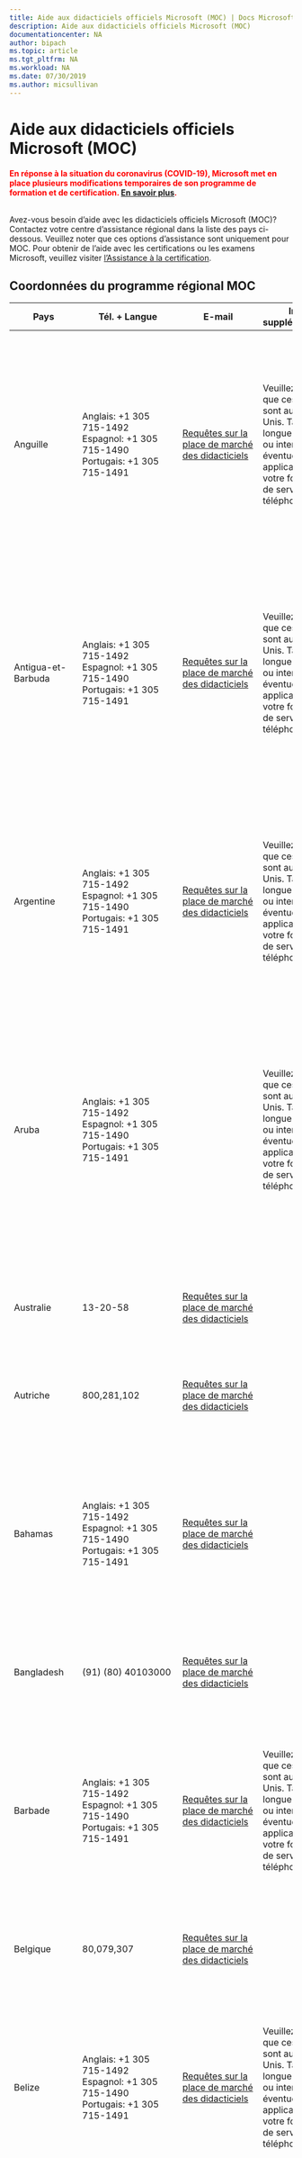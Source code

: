```yaml
---
title: Aide aux didacticiels officiels Microsoft (MOC) | Docs Microsoft
description: Aide aux didacticiels officiels Microsoft (MOC)
documentationcenter: NA
author: bipach
ms.topic: article
ms.tgt_pltfrm: NA
ms.workload: NA
ms.date: 07/30/2019
ms.author: micsullivan
---
```

# Aide aux didacticiels officiels Microsoft (MOC)

<div><font color='red'><strong>En réponse à la situation du coronavirus (COVID-19), Microsoft met en place plusieurs modifications temporaires de son programme de formation et de certification. <a href='/learn/certifications/posts/an-important-update-on-microsoft-training-and-certification'>En savoir plus</a>.</strong></font><br/><br/></div>

Avez-vous besoin d’aide avec les didacticiels officiels Microsoft (MOC)? Contactez votre centre d’assistance régional dans la liste des pays ci-dessous. Veuillez noter que ces options d’assistance sont uniquement pour MOC. Pour obtenir de l’aide avec les certifications ou les examens Microsoft, veuillez visiter [l’Assistance à la certification](/learn/certifications/help).

## Coordonnées du programme régional MOC

| Pays | Tél. + Langue | E-mail |Infos supplémentaires | Coordonnées |
| ------- | ---------------- | --------- | ------------- | ---------------- |
| Anguille | Anglais: +1 305 715-1492<br/>Espagnol: +1 305 715-1490<br/>Portugais: +1 305 715-1491 | [Requêtes sur la place de marché des didacticiels](https://support.microsoft.com/en-US/supportrequestform/a62bfdd8-695f-f1d0-3dbc-e42e79a78641?SL=en&amp;SC=AI) | Veuillez noter que ces numéros sont aux États-Unis. Tarifs longue distance ou international éventuellement applicables par votre fournisseur de services téléphoniques. | Anglais: 7h00 à 19h00 (du lundi au vendredi) Heure de Colombie<br/>Espagnol: 7h00 à 19h00 (du lundi au vendredi) Heure de Colombie<br/>Portugais: 9h00 à 18h00 (du lundi au vendredi) Heure du Brésil |
| Antigua-et-Barbuda | Anglais: +1 305 715-1492<br/>Espagnol: +1 305 715-1490<br/>Portugais: +1 305 715-1491 | [Requêtes sur la place de marché des didacticiels](https://support.microsoft.com/en-US/supportrequestform/a62bfdd8-695f-f1d0-3dbc-e42e79a78641?SL=en&amp;SC=AG) | Veuillez noter que ces numéros sont aux États-Unis. Tarifs longue distance ou international éventuellement applicables par votre fournisseur de services téléphoniques. | Anglais: 7h00 à 19h00 (du lundi au vendredi) Heure de Colombie<br/>Espagnol: 7h00 à 19h00 (du lundi au vendredi) Heure de Colombie<br/>Portugais: 9h00 à 18h00 (du lundi au vendredi) Heure du Brésil |
| Argentine | Anglais: +1 305 715-1492<br/>Espagnol: +1 305 715-1490<br/>Portugais: +1 305 715-1491 | [Requêtes sur la place de marché des didacticiels](https://support.microsoft.com/es-AR/supportrequestform/a62bfdd8-695f-f1d0-3dbc-e42e79a78641?SL=es&amp;SC=AR) | Veuillez noter que ces numéros sont aux États-Unis. Tarifs longue distance ou international éventuellement applicables par votre fournisseur de services téléphoniques. | Anglais: 7h00 à 19h00 (du lundi au vendredi) Heure de Colombie<br/>Espagnol: 7h00 à 19h00 (du lundi au vendredi) Heure de Colombie<br/>Portugais: 9h00 à 18h00 (du lundi au vendredi) Heure du Brésil |
| Aruba | Anglais: +1 305 715-1492<br/>Espagnol: +1 305 715-1490<br/>Portugais: +1 305 715-1491 |  | Veuillez noter que ces numéros sont aux États-Unis. Tarifs longue distance ou international éventuellement applicables par votre fournisseur de services téléphoniques. | Anglais: 7h00 à 19h00 (du lundi au vendredi) Heure de Colombie<br/>Espagnol: 7h00 à 19h00 (du lundi au vendredi) Heure de Colombie<br/>Portugais: 9h00 à 18h00 (du lundi au vendredi) Heure du Brésil |
| Australie | 13-20-58 | [Requêtes sur la place de marché des didacticiels](https://support.microsoft.com/en-au/supportrequestform/a62bfdd8-695f-f1d0-3dbc-e42e79a78641?SL=en&amp;SC=AU) |  | 8:30 - 17:30 (8.30 A.M. - 5.30 P.M.)—Australie, GMT+10<br/>9:00 - 17:30 (9:00 A.M. - 5.30 P.M.)—Nouvelle-Zélande, GMT+12 |
| Autriche | 800,281,102 | [Requêtes sur la place de marché des didacticiels](https://support.microsoft.com/de-AT/supportrequestform/a62bfdd8-695f-f1d0-3dbc-e42e79a78641?SL=de&amp;SC=AT) |  | du lundi au vendredi, 9am - 5pm (GMT) |
| Bahamas | Anglais: +1 305 715-1492<br/>Espagnol: +1 305 715-1490<br/>Portugais: +1 305 715-1491 | [Requêtes sur la place de marché des didacticiels](https://support.microsoft.com/en-US/supportrequestform/a62bfdd8-695f-f1d0-3dbc-e42e79a78641?SL=en&amp;SC=BS) |  | Anglais: 7h00 à 19h00 (du lundi au vendredi) Heure de Colombie<br/>Espagnol: 7h00 à 19h00 (du lundi au vendredi) Heure de Colombie<br/>Portugais: 9h00 à 18h00 (du lundi au vendredi) Heure du Brésil |
| Bangladesh | (91) (80) 40103000 | [Requêtes sur la place de marché des didacticiels](https://support.microsoft.com/en-in/supportrequestform/a62bfdd8-695f-f1d0-3dbc-e42e79a78641?SL=en&amp;SC=BD) |  | 9h00 à 18h00 (9:00 A.M. à 6:00 P.M.) |
| Barbade | Anglais: +1 305 715-1492<br/>Espagnol: +1 305 715-1490<br/>Portugais: +1 305 715-1491 | [Requêtes sur la place de marché des didacticiels](https://support.microsoft.com/en-US/supportrequestform/a62bfdd8-695f-f1d0-3dbc-e42e79a78641?SL=en&amp;SC=BB) | Veuillez noter que ces numéros sont aux États-Unis. Tarifs longue distance ou international éventuellement applicables par votre fournisseur de services téléphoniques. | Anglais: 7h00 à 19h00 (du lundi au vendredi) Heure de Colombie<br/>Espagnol: 7h00 à 19h00 (du lundi au vendredi) Heure de Colombie<br/>Portugais: 9h00 à 18h00 (du lundi au vendredi) Heure du Brésil |
| Belgique | 80,079,307 | [Requêtes sur la place de marché des didacticiels](https://support.microsoft.com/en-GB/supportrequestform/a62bfdd8-695f-f1d0-3dbc-e42e79a78641?SL=en&amp;SC=BE) |  | du lundi au vendredi, 9am - 5pm (GMT) |
| Belize | Anglais: +1 305 715-1492<br/>Espagnol: +1 305 715-1490<br/>Portugais: +1 305 715-1491 | [Requêtes sur la place de marché des didacticiels](https://support.microsoft.com/en-US/supportrequestform/a62bfdd8-695f-f1d0-3dbc-e42e79a78641?SL=en&amp;SC=BZ) | Veuillez noter que ces numéros sont aux États-Unis. Tarifs longue distance ou international éventuellement applicables par votre fournisseur de services téléphoniques. | Anglais: 7h00 à 19h00 (du lundi au vendredi) Heure de Colombie<br/>Espagnol: 7h00 à 19h00 (du lundi au vendredi) Heure de Colombie<br/>Portugais: 9h00 à 18h00 (du lundi au vendredi) Heure du Brésil |
| Bermudes | Anglais: +1 305 715-1492<br/>Espagnol: +1 305 715-1490<br/>Portugais: +1 305 715-1491 | [Requêtes sur la place de marché des didacticiels](https://support.microsoft.com/en-US/supportrequestform/a62bfdd8-695f-f1d0-3dbc-e42e79a78641?SL=en&amp;SC=BM) | Veuillez noter que ces numéros sont aux États-Unis. Tarifs longue distance ou international éventuellement applicables par votre fournisseur de services téléphoniques. | Anglais: 7h00 à 19h00 (du lundi au vendredi) Heure de Colombie<br/>Espagnol: 7h00 à 19h00 (du lundi au vendredi) Heure de Colombie<br/>Portugais: 9h00 à 18h00 (du lundi au vendredi) Heure du Brésil |
| Bolivie | Anglais: +1 305 715-1492<br/>Espagnol: +1 305 715-1490<br/>Portugais: +1 305 715-1491 | [Requêtes sur la place de marché des didacticiels](https://support.microsoft.com/es-BO/supportrequestform/a62bfdd8-695f-f1d0-3dbc-e42e79a78641?SL=es&amp;SC=BO) | Veuillez noter que ces numéros sont aux États-Unis. Tarifs longue distance ou international éventuellement applicables par votre fournisseur de services téléphoniques. | Anglais: 7h00 à 19h00 (du lundi au vendredi) Heure de Colombie<br/>Espagnol: 7h00 à 19h00 (du lundi au vendredi) Heure de Colombie<br/>Portugais: 9h00 à 18h00 (du lundi au vendredi) Heure du Brésil |
| Bonaire | Anglais: +1 305 715-1492<br/>Espagnol: +1 305 715-1490<br/>Portugais: +1 305 715-1491 | [Requêtes sur la place de marché des didacticiels](mailto:latamcourseware@arvato.com) | Veuillez noter que ces numéros sont aux États-Unis. Tarifs longue distance ou international éventuellement applicables par votre fournisseur de services téléphoniques. | Anglais: 7h00 à 19h00 (du lundi au vendredi) Heure de Colombie<br/>Espagnol: 7h00 à 19h00 (du lundi au vendredi) Heure de Colombie<br/>Portugais: 9h00 à 18h00 (du lundi au vendredi) Heure du Brésil |
| Brésil | Anglais: +1 305 715-1492<br/>Espagnol: +1 305 715-1490<br/>Portugais: +1 305 715-1491 | [Requêtes sur la place de marché des didacticiels](https://support.microsoft.com/pt-BR/supportrequestform/a62bfdd8-695f-f1d0-3dbc-e42e79a78641?SL=es&amp;SC=BR) | Veuillez noter que ces numéros sont aux États-Unis. Tarifs longue distance ou international éventuellement applicables par votre fournisseur de services téléphoniques. | Anglais: 7h00 à 19h00 (du lundi au vendredi) Heure de Colombie<br/>Espagnol: 7h00 à 19h00 (du lundi au vendredi) Heure de Colombie<br/>Portugais: 9h00 à 18h00 (du lundi au vendredi) Heure du Brésil |
| Brunéi | (65) (6622) 1237 | [Requêtes sur la place de marché des didacticiels](https://support.microsoft.com/en-my/supportrequestform/a62bfdd8-695f-f1d0-3dbc-e42e79a78641?SL=en&amp;SC=BN) |  | du lundi - vendredi<br/>9 h 00 à 18 h 00  (9:00 A.M. à 6:00 P.M.)<br/>Heure de Singapour |
| Cambodge | (65) 6622 1237 | [Requêtes sur la place de marché des didacticiels](https://support.microsoft.com/en-my/supportrequestform/a62bfdd8-695f-f1d0-3dbc-e42e79a78641?SL=en&amp;SC=KH) |  | du lundi au vendredi<br/>9 h 00 à 18 h 00  (9:00 A.M. à 6:00 P.M.)<br/>Heure de Singapour |
| Canada | Anglais +1 855 507-6283 | [Requêtes sur la place de marché des didacticiels](https://support.microsoft.com/en-CA/supportrequestform/a62bfdd8-695f-f1d0-3dbc-e42e79a78641?SL=en&amp;SC=CA) |  | 4 h 30 à 17 h 00 (du lundi au vendredi) Heure Standard du Pacifique |
| Îles Caïmans | Anglais: +1 305 715-1492<br/>Espagnol: +1 305 715-1490<br/>Portugais: +1 305 715-1491 | [Requêtes sur la place de marché des didacticiels](https://support.microsoft.com/en-US/supportrequestform/a62bfdd8-695f-f1d0-3dbc-e42e79a78641?SL=en&amp;SC=KY) | Veuillez noter que ces numéros sont aux États-Unis. Tarifs longue distance ou international éventuellement applicables par votre fournisseur de services téléphoniques. | Anglais: 7h00 à 19h00 (du lundi au vendredi) Heure de Colombie<br/>Espagnol: 7h00 à 19h00 (du lundi au vendredi) Heure de Colombie<br/>Portugais: 9h00 à 18h00 (du lundi au vendredi) Heure du Brésil |
| Chili| Anglais: +1 305 715-1492<br/>Espagnol: +1 305 715-1490<br/>Portugais: +1 305 715-1491 | [Requêtes sur la place de marché des didacticiels](https://support.microsoft.com/es-CL/supportrequestform/a62bfdd8-695f-f1d0-3dbc-e42e79a78641?SL=es&amp;SC=CL) | Veuillez noter que ces numéros sont aux États-Unis. Tarifs longue distance ou international éventuellement applicables par votre fournisseur de services téléphoniques. | Anglais: 7h00 à 19h00 (du lundi au vendredi) Heure de Colombie<br/>Espagnol: 7h00 à 19h00 (du lundi au vendredi) Heure de Colombie<br/>Portugais: 9h00 à 18h00 (du lundi au vendredi) Heure du Brésil |
| Chine | (86-21) 800 819 0550 | [Requêtes sur la place de marché des didacticiels](https://support.microsoft.com/zh-cn/supportrequestform/a62bfdd8-695f-f1d0-3dbc-e42e79a78641) |  | 9 h 00 à 18 h 00 (9:00 A.M. à 6:00 P.M.) |
| Colombie | Anglais: +1 305 715-1492<br/>Espagnol: +1 305 715-1490<br/>Portugais: +1 305 715-1491 | [Requêtes sur la place de marché des didacticiels](https://support.microsoft.com/es-CO/supportrequestform/a62bfdd8-695f-f1d0-3dbc-e42e79a78641?SL=es&amp;SC=CO) | Veuillez noter que ces numéros sont aux États-Unis. Tarifs longue distance ou international éventuellement applicables par votre fournisseur de services téléphoniques. | Anglais: 7h00 à 19h00 (du lundi au vendredi) Heure de Colombie<br/>Espagnol: 7h00 à 19h00 (du lundi au vendredi) Heure de Colombie<br/>Portugais: 9h00 à 18h00 (du lundi au vendredi) Heure du Brésil |
| Costa Rica | Anglais: +1 305 715-1492<br/>Espagnol: +1 305 715-1490<br/>Portugais: +1 305 715-1491 | [Requêtes sur la place de marché des didacticiels](https://support.microsoft.com/es-CR/supportrequestform/a62bfdd8-695f-f1d0-3dbc-e42e79a78641?SL=es&amp;SC=CR) | Veuillez noter que ces numéros sont aux États-Unis. Tarifs longue distance ou international éventuellement applicables par votre fournisseur de services téléphoniques. | Anglais: 7h00 à 19h00 (du lundi au vendredi) Heure de Colombie<br/>Espagnol: 7h00 à 19h00 (du lundi au vendredi) Heure de Colombie<br/>Portugais: 9h00 à 18h00 (du lundi au vendredi) Heure du Brésil |
| Curaçao | Anglais: +1 305 715-1492<br/>Espagnol: +1 305 715-1490<br/>Portugais: +1 305 715-1491 | [Requêtes sur la place de marché des didacticiels](mailto:latamcourseware@arvato.com) | Veuillez noter que ces numéros sont aux États-Unis. Tarifs longue distance ou international éventuellement applicables par votre fournisseur de services téléphoniques. | Anglais: 7h00 à 19h00 (du lundi au vendredi) Heure de Colombie<br/>Espagnol: 7h00 à 19h00 (du lundi au vendredi) Heure de Colombie<br/>Portugais: 9h00 à 18h00 (du lundi au vendredi) Heure du Brésil |
| Danemark | 80,883,755 | [Requêtes sur la place de marché des didacticiels](https://support.microsoft.com/en-gb/supportrequestform/a62bfdd8-695f-f1d0-3dbc-e42e79a78641?SL=en&amp;SC=DK) |  | du lundi au vendredi, 9h00 à 17h00 (GMT) |
| Dominique | Anglais: +1 305 715-1492<br/>Espagnol: +1 305 715-1490<br/>Portugais: +1 305 715-1491 | [Requêtes sur la place de marché des didacticiels](https://support.microsoft.com/en-US/supportrequestform/a62bfdd8-695f-f1d0-3dbc-e42e79a78641?SL=en&amp;SC=DM) | Veuillez noter que ces numéros sont aux États-Unis. Tarifs longue distance ou international éventuellement applicables par votre fournisseur de services téléphoniques. | Anglais: 7h00 à 19h00 (du lundi au vendredi) Heure de Colombie<br/>Espagnol: 7h00 à 19h00 (du lundi au vendredi) Heure de Colombie<br/>Portugais: 9h00 à 18h00 (du lundi au vendredi) Heure du Brésil |
| République dominicaine | Anglais: +1 305 715-1492<br/>Espagnol: +1 305 715-1490<br/>Portugais: +1 305 715-1491 | [Requêtes sur la place de marché des didacticiels](https://support.microsoft.com/es-DO/supportrequestform/a62bfdd8-695f-f1d0-3dbc-e42e79a78641?SL=es&amp;SC=DO) | Veuillez noter que ces numéros sont aux États-Unis. Tarifs longue distance ou international éventuellement applicables par votre fournisseur de services téléphoniques. | Anglais: 7h00 à 19h00 (du lundi au vendredi) Heure de Colombie<br/>Espagnol: 7h00 à 19h00 (du lundi au vendredi) Heure de Colombie<br/>Portugais: 9h00 à 18h00 (du lundi au vendredi) Heure du Brésil |
| Équateur | Anglais: +1 305 715-1492<br/>Espagnol: +1 305 715-1490<br/>Portugais: +1 305 715-1491 | [Requêtes sur la place de marché des didacticiels](https://support.microsoft.com/es-EC/supportrequestform/a62bfdd8-695f-f1d0-3dbc-e42e79a78641?SL=es&amp;SC=EC) | Veuillez noter que ces numéros sont aux États-Unis. Tarifs longue distance ou international éventuellement applicables par votre fournisseur de services téléphoniques. | Anglais: 7h00 à 19h00 (du lundi au vendredi) Heure de Colombie<br/>Espagnol: 7h00 à 19h00 (du lundi au vendredi) Heure de Colombie<br/>Portugais: 9h00 à 18h00 (du lundi au vendredi) Heure du Brésil |
| Salvador | Anglais: +1 305 715-1492<br/>Espagnol: +1 305 715-1490<br/>Portugais: +1 305 715-1491 | [Requêtes sur la place de marché des didacticiels](https://support.microsoft.com/es-SV/supportrequestform/a62bfdd8-695f-f1d0-3dbc-e42e79a78641?SL=es&amp;SC=SV) | Veuillez noter que ces numéros sont aux États-Unis. Tarifs longue distance ou international éventuellement applicables par votre fournisseur de services téléphoniques. | Anglais: 7h00 à 19h00 (du lundi au vendredi) Heure de Colombie<br/>Espagnol: 7h00 à 19h00 (du lundi au vendredi) Heure de Colombie<br/>Portugais: 9h00 à 18h00 (du lundi au vendredi) Heure du Brésil |
| Fidji | (61) (2) 9870 2200 | [Requêtes sur la place de marché des didacticiels](https://support.microsoft.com/en-au/supportrequestform/a62bfdd8-695f-f1d0-3dbc-e42e79a78641?SL=en&amp;SC=FJ) |  | 8:30 - 17:30 (8.30 A.M. - 5.30 P.M.)—Australie, GMT+10<br/>9:00 - 17:30 (9:00 A.M. - 5.30 P.M.)—Nouvelle-Zélande, GMT+12 |
| Finlande | 0800 95139 ou 0800 114926 | [Requêtes sur la place de marché des didacticiels](https://support.microsoft.com/en-GB/supportrequestform/a62bfdd8-695f-f1d0-3dbc-e42e79a78641?SL=en&amp;SC=FI) |  | du lundi au vendredi, 9am - 5pm (GMT) |
| France | 800,906,060 | [Requêtes sur la place de marché des didacticiels](https://support.microsoft.com/fr-FR/supportrequestform/a62bfdd8-695f-f1d0-3dbc-e42e79a78641?SL=fr&amp;SC=FR) |  | du lundi au vendredi, 9am - 5pm (GMT) |
| Guyane française | Anglais : +1 305 715-1492<br/>Espagnol: +1 305 715-1490<br/>Portugais: +1 305 715-1491 | [Requêtes sur la place de marché des didacticiels](https://support.microsoft.com/en-US/supportrequestform/a62bfdd8-695f-f1d0-3dbc-e42e79a78641?SL=en&amp;SC=GF) | Veuillez noter que ces numéros sont aux États-Unis. Tarifs longue distance ou international éventuellement applicables par votre fournisseur de services téléphoniques. | Anglais: 7h00 à 19h00 (du lundi au vendredi) Heure de Colombie<br/>Espagnol: 7h00 à 19h00 (du lundi au vendredi) Heure de Colombie<br/>Portugais: 9h00 à 18h00 (du lundi au vendredi) Heure du Brésil |
| Allemagne | 0800-7563210  | [Requêtes sur la place de marché des didacticiels](https://support.microsoft.com/de-DE/supportrequestform/a62bfdd8-695f-f1d0-3dbc-e42e79a78641?SL=de&amp;SC=DE) |  | du lundi au vendredi, 9am - 5pm (GMT) |
| Grenade | Anglais: +1 305 715-1492<br/>Espagnol: +1 305 715-1490<br/>Portugais: +1 305 715-1491 | [Requêtes sur la place de marché des didacticiels](https://support.microsoft.com/en-US/supportrequestform/a62bfdd8-695f-f1d0-3dbc-e42e79a78641?SL=en&amp;SC=GD) | Veuillez noter que ces numéros sont aux États-Unis. Tarifs longue distance ou international éventuellement applicables par votre fournisseur de services téléphoniques. | Anglais: 7h00 à 19h00 (du lundi au vendredi) Heure de Colombie<br/>Espagnol : 7h00 à 19h00 (du lundi au vendredi) Heure de Colombie<br/>Portugais: 9h00 à 18h00 (du lundi au vendredi) Heure du Brésil |
| Guadeloupe | Anglais: +1 305 715-1492<br/>Espagnol: +1 305 715-1490<br/>Portugais: +1 305 715-1491 | [Requêtes sur la place de marché des didacticiels](https://support.microsoft.com/en-US/supportrequestform/a62bfdd8-695f-f1d0-3dbc-e42e79a78641?SL=en&amp;SC=GP) | Veuillez noter que ces numéros sont aux États-Unis. Tarifs longue distance ou international éventuellement applicables par votre fournisseur de services téléphoniques. | Anglais: 7h00 à 19h00 (du lundi au vendredi) Heure de Colombie<br/>Espagnol : 7h00 à 19h00 (du lundi au vendredi) Heure de Colombie<br/>Portugais : 9h00 à 18h00 (du lundi au vendredi) Heure du Brésil |
| Guam | (61) (2) 9870 2200 | [Requêtes sur la place de marché des didacticiels](https://support.microsoft.com/en-au/supportrequestform/a62bfdd8-695f-f1d0-3dbc-e42e79a78641?SL=en&amp;SC=GU) |  | 8h30 à 17h30 (8.30 A.M. - 5.30 P.M.)—Australie, GMT+10<br/>9h00 à 17h30 (9:00 A.M. - 5.30 P.M.)—Nouvelle-Zélande, GMT+12 |
| Guatemala | Anglais: +1 305 715-1492<br/>Espagnol: +1 305 715-1490<br/>Portugais: +1 305 715-1491 | [Requêtes sur la place de marché des didacticiels](https://support.microsoft.com/es-GT/supportrequestform/a62bfdd8-695f-f1d0-3dbc-e42e79a78641?SL=es&amp;SC=GT) | Veuillez noter que ces numéros sont aux États-Unis. Tarifs longue distance ou international éventuellement applicables par votre fournisseur de services téléphoniques. | Anglais: 7h00 à 19h00 (du lundi au vendredi) Heure de Colombie<br/>Espagnol: 7h00 à 19h00 (du lundi au vendredi) Heure de Colombie<br/>Portugais: 9h00 à 18h00 (du lundi au vendredi) Heure du Brésil |
| Haïti | Anglais: +1 305 715-1492<br/>Espagnol: +1 305 715-1490<br/>Portugais: +1 305 715-1491 | [Requêtes sur la place de marché des didacticiels](https://support.microsoft.com/en-US/supportrequestform/a62bfdd8-695f-f1d0-3dbc-e42e79a78641?SL=en&amp;SC=HT) | Veuillez noter que ces numéros sont aux États-Unis. Tarifs longue distance ou international éventuellement applicables par votre fournisseur de services téléphoniques. | Anglais: 7h00 à 19h00 (du lundi au vendredi) Heure de Colombie<br/>Espagnol: 7h00 à 19h00 (du lundi au vendredi) Heure de Colombie<br/>Portugais: 9h00 à 18h00 (du lundi au vendredi) Heure du Brésil |
| Honduras | Anglais: +1 305 715-1492<br/>Espagnol: +1 305 715-1490<br/>Portugais: +1 305 715-1491 | [Requêtes sur la place de marché des didacticiels](https://support.microsoft.com/es-HN/supportrequestform/a62bfdd8-695f-f1d0-3dbc-e42e79a78641?SL=es&amp;SC=HN) | Veuillez noter que ces numéros sont aux États-Unis. Tarifs longue distance ou international éventuellement applicables par votre fournisseur de services téléphoniques. | Anglais: 7h00 à 19h00 (du lundi au vendredi) Heure de Colombie<br/>Espagnol: 7h00 à 19h00 (du lundi au vendredi) Heure de Colombie<br/>Portugais: 9h00 à 18h00 (du lundi au vendredi) Heure du Brésil |
| Hong Kong | | 85,230,027,866 | [Requêtes sur la place de marché des didacticiels](https://support.microsoft.com/zh-hk/supportrequestform/a62bfdd8-695f-f1d0-3dbc-e42e79a78641) |  | 9h00 à 18h00 (9:00 A.M. - 6:00 P.M.) |
| Inde | (1) (800) 11 1100 | [Requêtes sur la place de marché des didacticiels](https://support.microsoft.com/en-in/supportrequestform/a62bfdd8-695f-f1d0-3dbc-e42e79a78641?SL=en&amp;SC=IN) |  | du lundi au vendredi<br/>9h00 à 18h00 (9:00 A.M.  à 6:00 P.M.) |
| Indonésie | 001-803-440421 | [Requêtes sur la place de marché des didacticiels](https://support.microsoft.com/en-my/supportrequestform/a62bfdd8-695f-f1d0-3dbc-e42e79a78641?SL=en&amp;SC=ID) |  | du lundi au vendredi<br/>9 h 00 à 18 h 00 (9:00 A.M. à 6:00 P.M.)<br/>Heure de Singapour |
| Irlande | 1,800,554,920 | [Requêtes sur la place de marché des didacticiels](https://support.microsoft.com/en-IE/supportrequestform/a62bfdd8-695f-f1d0-3dbc-e42e79a78641?SL=en&amp;SC=IE) |  | du lundi au vendredi, 9 h 00 à 17 h 00 (GMT) |
| Israël | 180 9450464 ou 180 9238101 | [Requêtes sur la place de marché des didacticiels](https://support.microsoft.com/en-GB/supportrequestform/a62bfdd8-695f-f1d0-3dbc-e42e79a78641?SL=en&amp;SC=IL) |  | du lundi au vendredi, 9 h 00 à 17 h 00 (GMT) |
| Italie | 800,782,669 | [Requêtes sur la place de marché des didacticiels](https://support.microsoft.com/it-IT/supportrequestform/a62bfdd8-695f-f1d0-3dbc-e42e79a78641?SL=it&amp;SC=IT) |  | du lundi au vendredi, 9 h 00 à 17 h 00 (GMT) |
| Jamaïque | Anglais: +1 305 715-1492<br/>Espagnol: +1 305 715-1490<br/>Portugais: +1 305 715-1491 | [Requêtes sur la place de marché des didacticiels](https://support.microsoft.com/en-US/supportrequestform/a62bfdd8-695f-f1d0-3dbc-e42e79a78641?SL=en&amp;SC=JM) | Veuillez noter que ces numéros sont aux États-Unis. Tarifs longue distance ou international éventuellement applicables par votre fournisseur de services téléphoniques. | Anglais: 7h00 à 19h00 (du lundi au vendredi) Heure de Colombie<br/>Espagnol: 7h00 à 19h00 (du lundi au vendredi) Heure de Colombie<br/>Portugais: 9h00 à 18h00 (du lundi au vendredi) Heure du Brésil |
| Japon | 0120-77-2057 | [Requêtes sur la place de marché des didacticiels](https://partnersupport.microsoft.com/ja-jp/newthread?forum=MPNPartnerMem&amp;threadType=Questions&amp;cancelUrl=https%3A%2F%2Fpartnersupport.microsoft.com%2Fja-jp%2Fmpnpartnermem) |  | 9h00 à 17h30 (9:00 A.M. à 5:30 P.M.) du lundi au vendredi |
| Corée | 00798-852-1-2491 | [Requêtes sur la place de marché des didacticiels](https://support.microsoft.com/ko-kr/supportrequestform/a62bfdd8-695f-f1d0-3dbc-e42e79a78641?SL=ko&amp;SC=KR) |  | 9h00 à 17h30 (9:00 A.M. à 5:30 P.M.) du lundi au vendredi |
| Macao | | 85,230,027,866 | [Requêtes sur la place de marché des didacticiels](https://support.microsoft.com/en-my/supportrequestform/a62bfdd8-695f-f1d0-3dbc-e42e79a78641?SL=en&amp;SC=MO) |  | 9h00 à 17:30 (9:00 A.M. à 05:30 P.M.) du lundi au vendredi |
| Malaisie | 1-800-885648 | [Requêtes sur la place de marché des didacticiels](https://support.microsoft.com/en-my/supportrequestform/a62bfdd8-695f-f1d0-3dbc-e42e79a78641?SL=en&amp;SC=MY) |  | 9h00 à 17h30 (9:00 A.M. à 5:30 P.M.) du lundi au vendredi<br/>Heure de Singapour |
| Maldives | (91)(80)40103000 | [Requêtes sur la place de marché des didacticiels](https://support.microsoft.com/en-in/supportrequestform/a62bfdd8-695f-f1d0-3dbc-e42e79a78641?SL=en&amp;SC=MV) |  | 9h00 à 17h30 (9:00 A.M. à 5:30 P.M.) du lundi au vendredi |
| Martinique | Anglais : +1 305 715-1492<br/>Espagnol: +1 305 715-1490<br/>Portugais: +1 305 715-1491 | [Requêtes sur la place de marché des didacticiels](https://support.microsoft.com/en-US/supportrequestform/a62bfdd8-695f-f1d0-3dbc-e42e79a78641?SL=en&amp;SC=MQ) | Veuillez noter que ces numéros sont aux États-Unis. Tarifs longue distance ou international éventuellement applicables par votre fournisseur de services téléphoniques. | Anglais: 7h00 à 19h00 (du lundi au vendredi) Heure de Colombie<br/>Espagnol: 7h00 à 19h00 (du lundi au vendredi) Heure de Colombie<br/>Portugais: 9h00 à 18h00 (du lundi au vendredi) Heure du Brésil |
| Mexique | Anglais: +1 305 715-1492<br/>Espagnol: +1 305 715-1490<br/>Portugais: +1 305 715-1491 | [Requêtes sur la place de marché des didacticiels](https://support.microsoft.com/es-MX/supportrequestform/a62bfdd8-695f-f1d0-3dbc-e42e79a78641?SL=es&amp;SC=MX) | Veuillez noter que ces numéros sont aux États-Unis. Tarifs longue distance ou international éventuellement applicables par votre fournisseur de services téléphoniques. | Anglais: 7h00 à 19h00 (du lundi au vendredi) Heure de Colombie<br/>Espagnol: 7h00 à 19h00 (du lundi au vendredi) Heure de Colombie<br/>Portugais: 9h00 à 18h00 (du lundi au vendredi) Heure du Brésil |
| Montserrat | Anglais: +1 305 715-1492<br/>Espagnol: +1 305 715-1490<br/>Portugais: +1 305 715-1491 | [Requêtes sur la place de marché des didacticiels](https://support.microsoft.com/en-US/supportrequestform/a62bfdd8-695f-f1d0-3dbc-e42e79a78641?SL=en&amp;SC=MS) | Veuillez noter que ces numéros sont aux États-Unis. Tarifs longue distance ou international éventuellement applicables par votre fournisseur de services téléphoniques. | Anglais: 7h00 à 19h00 (du lundi au vendredi) Heure de Colombie<br/>Espagnol : 7h00 à 19h00 (du lundi au vendredi) Heure de Colombie<br/>Portugais: 9h00 à 18h00 (du lundi au vendredi) Heure du Brésil |
| Maroc | 30 1 6151200 | [Requêtes sur la place de marché des didacticiels](https://support.microsoft.com/fr-MA/supportrequestform/a62bfdd8-695f-f1d0-3dbc-e42e79a78641?SL=fr&amp;SC=MA) |  | du lundi au vendredi, 9am - 5pm (GMT) |
| Myanmar | (91) (80) 40103000 | [Requêtes sur la place de marché des didacticiels](https://support.microsoft.com/en-my/supportrequestform/a62bfdd8-695f-f1d0-3dbc-e42e79a78641?SL=en&amp;SC=MM) |  | 9h00 à 18h00 (9:00 A.M. à 06:00 P.M.) du lundi au vendredi |
| Népal | (91) (80) 40103000 | [Requêtes sur la place de marché des didacticiels](https://support.microsoft.com/en-in/supportrequestform/a62bfdd8-695f-f1d0-3dbc-e42e79a78641?SL=en&amp;SC=NP) |  | 9h00 à 18h00 (9:00 A.M. à 06:00 P.M.) du lundi au vendredi |
| Pays-Bas | 0800-0228091  | [Requêtes sur la place de marché des didacticiels](https://support.microsoft.com/en-GB/supportrequestform/a62bfdd8-695f-f1d0-3dbc-e42e79a78641?SL=en&amp;SC=NL) |  | du lundi au vendredi, 9am - 5pm (GMT) |
| Antilles néerlandaises | Anglais: +1 305 715-1492<br/>Espagnol: +1 305 715-1490<br/>Portugais: +1 305 715-1491 | [Requêtes sur la place de marché des didacticiels](mailto:latamcourseware@arvato.com) | Veuillez noter que ces numéros sont aux États-Unis. Tarifs longue distance ou international éventuellement applicables par votre fournisseur de services téléphoniques. | Anglais: 7h00 à 19h00 (du lundi au vendredi) Heure de Colombie<br/>Espagnol: 7h00 à 19h00 (du lundi au vendredi) Heure de Colombie<br/>Portugais: 9h00 à 18h00 (du lundi au vendredi) Heure du Brésil |
| Nouvelle-Calédonie | (61) (2) 9870 2200 | [Requêtes sur la place de marché des didacticiels](https://support.microsoft.com/en-au/supportrequestform/a62bfdd8-695f-f1d0-3dbc-e42e79a78641?SL=en&amp;SC=NC) |  | 8h30 à 17h30 (8.30 A.M. - 5.30 P.M.)—Australie, GMT+10<br/>9h00 à 17h30 (9:00 A.M. - 5.30 P.M.)—Nouvelle-Zélande, GMT+12 |
| Nouvelle-Zélande | 0800-800-004 | [Requêtes sur la place de marché des didacticiels](https://support.microsoft.com/en-nz/supportrequestform/a62bfdd8-695f-f1d0-3dbc-e42e79a78641?SL=en&amp;SC=NZ) |  | 8h30 à 17h30 (8.30 A.M. à 5.30 P.M.)—Australie, GMT+10<br/>9h00 à 17h30 (9:00 A.M. à 5.30 P.M.)—Nouvelle-Zélande, GMT+12 |
| Nicaragua | Anglais: +1 305 715-1492<br/>Espagnol: +1 305 715-1490<br/>Portugais: +1 305 715-1491 | [Requêtes sur la place de marché des didacticiels](https://support.microsoft.com/es-NI/supportrequestform/a62bfdd8-695f-f1d0-3dbc-e42e79a78641?SL=es&amp;SC=NI) | Veuillez noter que ces numéros sont aux États-Unis. Tarifs longue distance ou international éventuellement applicables par votre fournisseur de services téléphoniques. | Anglais: 7h00 à 19h00 (du lundi au vendredi) Heure de Colombie<br/>Espagnol: 7h00 à 19h00 (du lundi au vendredi) Heure de Colombie<br/>Portugais: 9h00 à 18h00 (du lundi au vendredi) Heure du Brésil |
| Norvège | 80,018,071 | [Requêtes sur la place de marché des didacticiels](https://support.microsoft.com/en-GB/supportrequestform/a62bfdd8-695f-f1d0-3dbc-e42e79a78641?SL=en&amp;SC=NO) |  | du lundi au vendredi, 9h00 à 17h00  (GMT) |
| Panama | Anglais: +1 305 715-1492<br/>Espagnol: +1 305 715-1490<br/>Portugais: +1 305 715-1491 | [Requêtes sur la place de marché des didacticiels](https://support.microsoft.com/es-PA/supportrequestform/a62bfdd8-695f-f1d0-3dbc-e42e79a78641?SL=es&amp;SC=PA) | Veuillez noter que ces numéros sont aux États-Unis. Tarifs longue distance ou international éventuellement applicables par votre fournisseur de services téléphoniques. | Anglais: 7h00 à 19h00 (du lundi au vendredi) Heure de Colombie<br/>Espagnol: 7h00 à 19h00 (du lundi au vendredi) Heure de Colombie<br/>Portugais: 9h00 à 18h00 (du lundi au vendredi) Heure du Brésil |
| Papouasie-Nouvelle-Guinée | (61) (2) 9870 2200 | [Requêtes sur la place de marché des didacticiels](https://support.microsoft.com/en-au/supportrequestform/a62bfdd8-695f-f1d0-3dbc-e42e79a78641?SL=en&amp;SC=PG) |  | 8h30 à 17h30 (8.30 A.M. à 5.30 P.M.)—Australie, GMT+10<br/>9h00 à 17h30 (9:00 A.M. à 5.30 P.M.)—Nouvelle-Zélande, GMT+12 |
| Paraguay | Anglais: +1 305 715-1492<br/>Espagnol: +1 305 715-1490<br/>Portugais: +1 305 715-1491 | [Requêtes sur la place de marché des didacticiels](https://support.microsoft.com/es-PY/supportrequestform/a62bfdd8-695f-f1d0-3dbc-e42e79a78641?SL=es&amp;SC=PY) | Veuillez noter que ces numéros sont aux États-Unis. Tarifs longue distance ou international éventuellement applicables par votre fournisseur de services téléphoniques. | Anglais: 7h00 à 19h00 (du lundi au vendredi) Heure de Colombie<br/>Espagnol: 7h00 à 19h00 (du lundi au vendredi) Heure de Colombie<br/>Portugais: 9h00 à 18h00 (du lundi au vendredi) Heure du Brésil |
| Pérou | Anglais: +1 305 715-1492<br/>Espagnol: +1 305 715-1490<br/>Portugais: +1 305 715-1491 | [Requêtes sur la place de marché des didacticiels](https://support.microsoft.com/es-PE/supportrequestform/a62bfdd8-695f-f1d0-3dbc-e42e79a78641?SL=es&amp;SC=PE) | Veuillez noter que ces numéros sont aux États-Unis. Tarifs longue distance ou international éventuellement applicables par votre fournisseur de services téléphoniques. | Anglais: 7h00 à 19h00 (du lundi au vendredi) Heure de Colombie<br/>Espagnol: 7h00 à 19h00 (du lundi au vendredi) Heure de Colombie<br/>Portugais: 9h00 à 18h00 (du lundi au vendredi) Heure du Brésil |
| Philippines | 1-800-1441-4127 | [Requêtes sur la place de marché des didacticiels](https://support.microsoft.com/en-ph/supportrequestform/a62bfdd8-695f-f1d0-3dbc-e42e79a78641?SL=en&amp;SC=PH) |  | 9h00 à 18h00 (9:00 A.M. à 06:00 P.M.) du lundi au vendredi Heure de Singapour |
| Pologne | 8001124700 | [Requêtes sur la place de marché des didacticiels](https://support.microsoft.com/pl-PL/supportrequestform/a62bfdd8-695f-f1d0-3dbc-e42e79a78641?SL=pl&amp;SC=PL) |  | du lundi au vendredi, 9h00 à 17h00 (GMT) |
| Portugal | 800,849,062 | [Requêtes sur la place de marché des didacticiels](https://support.microsoft.com/en-GB/supportrequestform/a62bfdd8-695f-f1d0-3dbc-e42e79a78641?SL=en&amp;SC=PT) |  | du lundi au vendredi, 9h00 à 17h00 (GMT) |
| Porto Rico | Anglais: +1 305 715-1492<br/>Espagnol: +1 305 715-1490<br/>Portugais: +1 305 715-1491 | [Requêtes sur la place de marché des didacticiels](https://support.microsoft.com/es-PR/supportrequestform/a62bfdd8-695f-f1d0-3dbc-e42e79a78641?SL=es&amp;SC=PR) | Veuillez noter que ces numéros sont aux États-Unis. Tarifs longue distance ou international éventuellement applicables par votre fournisseur de services téléphoniques. | Anglais: 7h00 à 19h00 (du lundi au vendredi) Heure de Colombie<br/>Espagnol: 7h00 à 19h00 (du lundi au vendredi) Heure de Colombie<br/>Portugais: 9h00 à 18h00 (du lundi au vendredi) Heure du Brésil |
| Russie | 81,080,021,591,049 | [Requêtes sur la place de marché des didacticiels](https://support.microsoft.com/ru-RU/supportrequestform/a62bfdd8-695f-f1d0-3dbc-e42e79a78641?SL=ru&amp;SC=RU) |  | du lundi au vendredi, 9h00 à 17h00 (GMT) |
| Saint-Kitts-et-Nevis| Anglais: +1 305 715-1492<br/>Espagnol: +1 305 715-1490<br/>Portugais: +1 305 715-1491 | [Requêtes sur la place de marché des didacticiels](https://support.microsoft.com/en-US/supportrequestform/a62bfdd8-695f-f1d0-3dbc-e42e79a78641?SL=en&amp;SC=KN) | Veuillez noter que ces numéros sont aux États-Unis. Tarifs longue distance ou international éventuellement applicables par votre fournisseur de services téléphoniques. | Anglais: 7h00 à 19h00 (du lundi au vendredi) Heure de Colombie<br/>Espagnol: 7h00 à 19h00 (du lundi au vendredi) Heure de Colombie<br/>Portugais: 9h00 à 18h00 (du lundi au vendredi) Heure du Brésil |
| Saint-Vincent-et-les Grenadines | Anglais: +1 305 715-1492<br/>Espagnol: +1 305 715-1490<br/>Portugais: +1 305 715-1491 | [Requêtes sur la place de marché des didacticiels](https://support.microsoft.com/en-US/supportrequestform/a62bfdd8-695f-f1d0-3dbc-e42e79a78641?SL=en&amp;SC=VC) | Veuillez noter que ces numéros sont aux États-Unis. Tarifs longue distance ou international éventuellement applicables par votre fournisseur de services téléphoniques. | Anglais: 7h00 à 19h00 (du lundi au vendredi) Heure de Colombie<br/>Espagnol: 7h00 à 19h00 (du lundi au vendredi) Heure de Colombie<br/>Portugais: 9h00 à 18h00 (du lundi au vendredi) Heure du Brésil |
| Sainte-Lucie | Anglais: +1 305 715-1492<br/>Espagnol: +1 305 715-1490<br/>Portugais: +1 305 715-1491 | [Requêtes sur la place de marché des didacticiels](https://support.microsoft.com/en-US/supportrequestform/a62bfdd8-695f-f1d0-3dbc-e42e79a78641?SL=en&amp;SC=LC) | Veuillez noter que ces numéros sont aux États-Unis. Tarifs longue distance ou international éventuellement applicables par votre fournisseur de services téléphoniques. | Anglais: 7h00 à 19h00 (du lundi au vendredi) Heure de Colombie<br/>Espagnol: 7h00 à 19h00 (du lundi au vendredi) Heure de Colombie<br/>Portugais: 9h00 à 18h00 (du lundi au vendredi) Heure du Brésil |
| Singapour | 1-800-820 9966 | [Requêtes sur la place de marché des didacticiels](https://support.microsoft.com/en-sg/supportrequestform/a62bfdd8-695f-f1d0-3dbc-e42e79a78641?SL=en&amp;SC=SG) |  | 9h00 à 18h00 (9:00 A.M. à 06:00 P.M.) du lundi au vendredi Heure de Singapour |
| Les îles Salomon | (61) (2) 9870 2200 | [Requêtes sur la place de marché des didacticiels](https://support.microsoft.com/en-au/supportrequestform/a62bfdd8-695f-f1d0-3dbc-e42e79a78641?SL=en&amp;SC=SB) |  | 8h30 à 17h30 (8.30 A.M. à 5.30 P.M.)—Australie, GMT+10<br/>9h00 à 17h30 (9:00 A.M. - 5.30 P.M.)—Nouvelle-Zélande, GMT+12 |           
| Afrique du Sud | 800,995,641 | [Requêtes sur la place de marché des didacticiels](https://support.microsoft.com/en-ZA/supportrequestform/a62bfdd8-695f-f1d0-3dbc-e42e79a78641?SL=en&amp;SC=ZA) |  | du lundi au vendredi, 9h00 à 17h00 (GMT) |
| La Géorgie du Sud et les îles Sandwich du Sud | Anglais : +1 305 715-1492<br/>Espagnol: +1 305 715-1490<br/>Portugais: +1 305 715-1491 | [Requêtes sur la place de marché des didacticiels](mailto:latamcourseware@arvato.com) | Veuillez noter que ces numéros sont aux États-Unis. Tarifs longue distance ou international éventuellement applicables par votre fournisseur de services téléphoniques. | Anglais: 7h00 à 19h00 (du lundi au vendredi) Heure de Colombie<br/>Espagnol: 7h00 à 19h00 (du lundi au vendredi) Heure de Colombie<br/>Portugais: 9h00 à 18h00 (du lundi au vendredi) Heure du Brésil |
| Espagne | 900,938,301 | [Requêtes sur la place de marché des didacticiels](https://support.microsoft.com/es-ES/supportrequestform/a62bfdd8-695f-f1d0-3dbc-e42e79a78641?SL=es&amp;SC=ES) |  | du lundi au vendredi, 9h00 à 17h00 (GMT) |
| Sri Lanka | (91) (80) 40103000 | [Requêtes sur la place de marché des didacticiels](https://support.microsoft.com/en-in/supportrequestform/a62bfdd8-695f-f1d0-3dbc-e42e79a78641?SL=en&amp;SC=LK) |  | 9h00 à 18h00 (9:00 A.M. à 06:00 P.M.) du lundi au vendredi |
| Saint-Barthélemy | Anglais: +1 305 715-1492<br/>Espagnol: +1 305 715-1490<br/>Portugais: +1 305 715-1491 | [Requêtes sur la place de marché des didacticiels](mailto:latamcourseware@arvato.com) | Veuillez noter que ces numéros sont aux États-Unis. Tarifs longue distance ou international éventuellement applicables par votre fournisseur de services téléphoniques. | Anglais: 7h00 à 19h00 (du lundi au vendredi) Heure de Colombie<br/>Espagnol: 7h00 à 19h00 (du lundi au vendredi) Heure de Colombie<br/>Portugais: 9h00 à 18h00 (du lundi au vendredi) Heure du Brésil |
| Saint-Martin | Anglais: +1 305 715-1492<br/>Espagnol: +1 305 715-1490<br/>Portugais: +1 305 715-1491 | [Requêtes sur la place de marché des didacticiels](mailto:latamcourseware@arvato.com) | Veuillez noter que ces numéros sont aux États-Unis. Tarifs longue distance ou international éventuellement applicables par votre fournisseur de services téléphoniques. | Anglais: 7h00 à 19h00 (du lundi au vendredi) Heure de Colombie<br/>Espagnol: 7h00 à 19h00 (du lundi au vendredi) Heure de Colombie<br/>Portugais: 9h00 à 18h00 (du lundi au vendredi) Heure du Brésil |
| Surinam | Anglais: +1 305 715-1492<br/>Espagnol: +1 305 715-1490<br/>Portugais: +1 305 715-1491 | [Requêtes sur la place de marché des didacticiels](https://support.microsoft.com/en-US/supportrequestform/a62bfdd8-695f-f1d0-3dbc-e42e79a78641?SL=en&amp;SC=SR) | Veuillez noter que ces numéros sont aux États-Unis. Tarifs longue distance ou international éventuellement applicables par votre fournisseur de services téléphoniques. | Anglais: 7h00 à 19h00 (du lundi au vendredi) Heure de Colombie<br/>Espagnol: 7h00 à 19h00 (du lundi au vendredi) Heure de Colombie<br/>Portugais: 9h00 à 18h00 (du lundi au vendredi) Heure du Brésil |
| Suède | 020 796319 ou 0200 214737 | [Requêtes sur la place de marché des didacticiels](https://support.microsoft.com/en-GB/supportrequestform/a62bfdd8-695f-f1d0-3dbc-e42e79a78641?SL=en&amp;SC=SE) |  | du lundi au vendredi, 9h00 à 17h00 (GMT) |
| Suisse-Français | 800,835,715 | [Requêtes sur la place de marché des didacticiels](https://support.microsoft.com/fr-CH/supportrequestform/a62bfdd8-695f-f1d0-3dbc-e42e79a78641?SL=fr&amp;SC=CH) |  | du lundi au vendredi, 9h00 à 17h00 (GMT) |
| Suisse-allemand| 0800-835716  | [Requêtes sur la place de marché des didacticiels](https://support.microsoft.com/de-CH/supportrequestform/a62bfdd8-695f-f1d0-3dbc-e42e79a78641?SL=de&amp;SC=CH) |  | du lundi au vendredi, 9h00 à 17h00 (GMT) |
| Taïwan | 0800 008833#2#6 (puis appuyez sur #2 et #6 pour le numéro local gratuit)<br/>+886-2-2999-8833 (#2 et #6 numéro payant) | [Requêtes sur la place de marché des didacticiels](https://support.microsoft.com/zh-tw/supportrequestform/a62bfdd8-695f-f1d0-3dbc-e42e79a78641?SL=zh&amp;SC=TW) |  |  |
| Thaïlande | 001-800-441-0218 | [Requêtes sur la place de marché des didacticiels](https://support.microsoft.com/th-th/supportrequestform/a62bfdd8-695f-f1d0-3dbc-e42e79a78641?SL=th&amp;SC=TH) |  | 9h00 à 18h00 (9:00 A.M. à 06:00 P.M.)  Heure de Singapour  du lundi au vendredi |
| Trinidad et Tobago | Anglais: +1 305 715-1492<br/>Espagnol: +1 305 715-1490<br/>Portugais: +1 305 715-1491 | [Requêtes sur la place de marché des didacticiels](https://support.microsoft.com/en-US/supportrequestform/a62bfdd8-695f-f1d0-3dbc-e42e79a78641?SL=en&amp;SC=TT) | Veuillez noter que ces numéros sont aux États-Unis. Tarifs longue distance ou international éventuellement applicables par votre fournisseur de services téléphoniques. | Anglais: 7h00 à 19h00 (du lundi au vendredi) Heure de Colombie<br/>Espagnol: 7h00 à 19h00 (du lundi au vendredi) Heure de Colombie<br/>Portugais: 9h00 à 18h00 (du lundi au vendredi) Heure du Brésil |
| Îles Turks et Caicos| Anglais: +1 305 715-1492<br/>Espagnol: +1 305 715-1490<br/>Portugais: +1 305 715-1491 | [Requêtes sur la place de marché des didacticiels](https://support.microsoft.com/en-US/supportrequestform/a62bfdd8-695f-f1d0-3dbc-e42e79a78641?SL=en&amp;SC=TC) | Veuillez noter que ces numéros sont aux États-Unis. Tarifs longue distance ou international éventuellement applicables par votre fournisseur de services téléphoniques. | Anglais: 7h00 à 19h00 (du lundi au vendredi) Heure de Colombie<br/>Espagnol: 7h00 à 19h00 (du lundi au vendredi) Heure de Colombie<br/>Portugais: 9h00 à 18h00 (du lundi au vendredi) Heure du Brésil |
| Émirats Arabes Unis | 971 4 397 5752 | [Requêtes sur la place de marché des didacticiels](https://support.microsoft.com/ar-SA/supportrequestform/a62bfdd8-695f-f1d0-3dbc-e42e79a78641?SL=ar&amp;SC=AE) |  | du lundi au vendredi, 9h00 à 17h00 (GMT) |
| Royaume-Uni | 0800 -9170758 ou 0800 0960137 | [Requêtes sur la place de marché des didacticiels](https://support.microsoft.com/en-GB/supportrequestform/a62bfdd8-695f-f1d0-3dbc-e42e79a78641?SL=en&amp;SC=GB) |  | du lundi au vendredi, 9h00 à 17h00 (GMT) |
| Etats-Unis d'Amerique | Anglais +1 855 507-6283 | [Requêtes sur la place de marché des didacticiels](https://support.microsoft.com/en-US/supportrequestform/a62bfdd8-695f-f1d0-3dbc-e42e79a78641?SL=en&amp;SC=US) |  | 4 h 30 à 17 h 00 (du lundi au vendredi) Heure Standard du Pacifique |
| Uruguay | Anglais: +1 305 715-1492<br/>Espagnol: +1 305 715-1490<br/>Portugais: +1 305 715-1491 | [Requêtes sur la place de marché des didacticiels](https://support.microsoft.com/es-UY/supportrequestform/a62bfdd8-695f-f1d0-3dbc-e42e79a78641?SL=es&amp;SC=UY) | Veuillez noter que ces numéros sont aux États-Unis. Tarifs longue distance ou international éventuellement applicables par votre fournisseur de services téléphoniques. | Anglais: 7h00 à 19h00 (du lundi au vendredi) Heure de Colombie<br/>Espagnol: 7h00 à 19h00 (du lundi au vendredi) Heure de Colombie<br/>Portugais: 9h00 à 18h00 (du lundi au vendredi) Heure du Brésil |
| Vanuatu | (61) (2) 9870 2200 | [Requêtes sur la place de marché des didacticiels](https://support.microsoft.com/en-au/supportrequestform/a62bfdd8-695f-f1d0-3dbc-e42e79a78641?SL=en&amp;SC=VU) |  | 8h30 à 17h30 (8.30 A.M. - 5.30 P.M.)—Australie, GMT+10<br/>9h00 à 17h30 (9:00 A.M. - 5.30 P.M.)—Nouvelle-Zélande, GMT+12 |
| Venezuela | Anglais : +1 305 715-1492<br/>Espagnol: +1 305 715-1490<br/>Portugais: +1 305 715-1491 | [Requêtes sur la place de marché des didacticiels](https://support.microsoft.com/es-VE/supportrequestform/a62bfdd8-695f-f1d0-3dbc-e42e79a78641?SL=es&amp;SC=VE) |  | Anglais: 7h00 à 19h00 (du lundi au vendredi) Heure de Colombie<br/>Espagnol: 7h00 à 19h00 (du lundi au vendredi) Heure de Colombie<br/>Portugais: 9h00 à 18h00 (du lundi au vendredi) Heure du Brésil |
| Vietnam | (65) 6622 1237 | [Requêtes sur la place de marché des didacticiels](https://support.microsoft.com/en-my/supportrequestform/a62bfdd8-695f-f1d0-3dbc-e42e79a78641?SL=en&amp;SC=VN) |  | 9h00 à 18h00 (9:00 A.M. à 06:00 P.M.) du lundi au vendredi Heure de Singapour |
| Îles Vierges britanniques| Anglais: +1 305 715-1492<br/>Espagnol: +1 305 715-1490<br/>Portugais: +1 305 715-1491 | [Requêtes sur la place de marché des didacticiels](https://support.microsoft.com/en-US/supportrequestform/a62bfdd8-695f-f1d0-3dbc-e42e79a78641?SL=en&amp;SC=VG) | Veuillez noter que ces numéros sont aux États-Unis. Tarifs longue distance ou international éventuellement applicables par votre fournisseur de services téléphoniques. | Anglais: 7h00 à 19h00 (du lundi au vendredi) Heure de Colombie<br/>Espagnol: 7h00 à 19h00 (du lundi au vendredi) Heure de Colombie<br/>Portugais: 9h00 à 18h00 (du lundi au vendredi) Heure du Brésil |
| Îles Vierges américaines| Anglais: +1 305 715-1492<br/>Espagnol: +1 305 715-1490<br/>Portugais: +1 305 715-1491 | [Requêtes sur la place de marché des didacticiels](mailto:latamcourseware@arvato.com) | Veuillez noter que ces numéros sont aux États-Unis. Tarifs longue distance ou international éventuellement applicables par votre fournisseur de services téléphoniques. | Anglais: 7h00 à 19h00 (du lundi au vendredi) Heure de Colombie<br/>Espagnol: 7h00 à 19h00 (du lundi au vendredi) Heure de Colombie<br/>Portugais: 9h00 à 18h00 (du lundi au vendredi) Heure du Brésil |

## Assistance à la certification

Pour obtenir de l’aide avec la certification Microsoft, [cliquez ici](/learn/certifications/help).